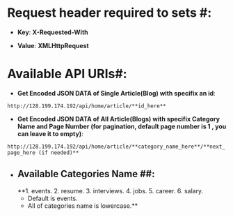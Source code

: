 # Request header required to sets #:
- **Key**: **X-Requested-With**

- **Value**: **XMLHttpRequest**
# Available API URIs#:
- **Get Encoded JSON DATA of Single Article(Blog) with specifix an id**:

`http://128.199.174.192/api/home/article/**id_here**`
- **Get Encoded JSON DATA of All Article(Blogs) with specifix Category Name and Page Number (for pagination, default page number is 1 , you can leave it to empty)**:

`http://128.199.174.192/api/home/article/**category_name_here**/**next_page_here (if needed)**`

 - ## Available Categories Name ##:
   **1. events.
   2. resume.
   3. interviews.
   4. jobs.
   5. career.
   6. salary.
   - Default is events.
   - All of categories name is lowercase.**
   
           
 
